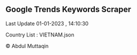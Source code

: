 

## Google Trends Keywords Scraper 
 
Last Update 01-01-2023 , 14:10:30

Country List :
VIETNAM.json



© Abdul Muttaqin 
